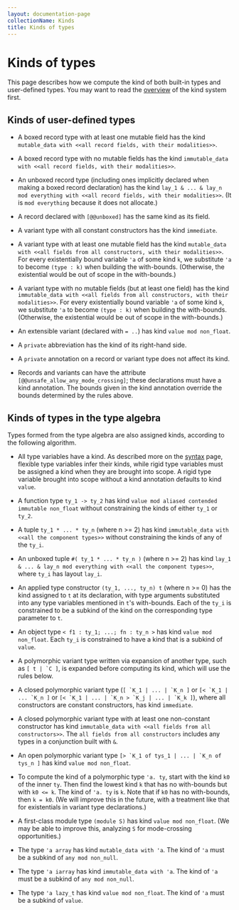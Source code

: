 ```yaml
---
layout: documentation-page
collectionName: Kinds
title: Kinds of types
---
```


# Kinds of types

[overview]: index

This page describes how we compute the kind of both built-in types and
user-defined types. You may want to read the [overview][] of the kind
system first.

## Kinds of user-defined types

* A boxed record type with at least one mutable field has the kind
  `mutable_data with <<all record fields, with their modalities>>`.

* A boxed record type with no mutable fields has the kind `immutable_data with
  <<all record fields, with their modalities>>`.

* An unboxed record type (including ones implicitly declared when making a boxed
record declaration) has the kind `lay_1 & ... & lay_n mod everything with <<all
record fields, with their modalities>>`. (It is `mod everything` because it does
not allocate.)

* A record declared with `[@@unboxed]` has the same kind as its field.

* A variant type with all constant constructors has the kind `immediate`.

* A variant type with at least one mutable field has the kind `mutable_data with
<<all fields from all constructors, with their modalities>>`. For every
existentially bound variable `'a` of some kind `k`, we substitute `'a` to become
`(type : k)` when building the with-bounds. (Otherwise, the existential would
be out of scope in the with-bounds.)

* A variant type with no mutable fields (but at least one field) has the kind
`immutable_data with <<all fields from all constructors, with their
modalities>>`. For every existentially bound variable `'a` of some kind `k`, we
substitute `'a` to become `(type : k)` when building the
with-bounds. (Otherwise, the existential would be out of scope in the
with-bounds.)

* An extensible variant (declared with `= ..`) has kind `value mod non_float`.

* A `private` abbreviation has the kind of its right-hand side.

* A `private` annotation on a record or variant type does not affect its kind.

* Records and variants can have the attribute
  `[@@unsafe_allow_any_mode_crossing]`; these declarations must have a kind
  annotation. The bounds given in the kind annotation override the bounds
  determined by the rules above.

## Kinds of types in the type algebra

Types formed from the type algebra are also assigned kinds, according to
the following algorithm.

* All type variables have a kind. As described more on the [syntax](../syntax)
page, flexible type variables infer their kinds, while rigid type variables must
be assigned a kind when they are brought into scope. A rigid type variable
brought into scope without a kind annotation defaults to kind `value`.

* A function type `ty_1 -> ty_2` has kind `value mod aliased contended immutable
non_float` without constraining the kinds of either `ty_1` or `ty_2`.

* A tuple `ty_1 * ... * ty_n` (where n >= 2) has kind `immutable_data with <<all
the component types>>` without constraining the kinds of any of the `ty_i`.

* An unboxed tuple `#( ty_1 * ... * ty_n )` (where n >= 2) has kind `lay_1 &
  ... & lay_n mod everything with <<all the component types>>`, where `ty_i` has
  layout `lay_i`.

* An applied type constructor `(ty_1, ..., ty_n) t` (where n >= 0) has the kind
assigned to `t` at its declaration, with type arguments substituted into any
type variables mentioned in `t`'s with-bounds. Each of the `ty_i` is constrained
to be a subkind of the kind on the corresponding type parameter to `t`.

* An object type `< f1 : ty_1; ...; fn : ty_n >` has kind `value mod
non_float`. Each `ty_i` is constrained to have a kind that is a subkind of
`value`.

* A polymorphic variant type written via expansion of another type, such as ``[
t | `C ]``, is expanded before computing its kind, which will use the rules
below.

* A closed polymorphic variant type (``[ `K_1 | ... | `K_n ]`` or
``[< `K_1 | ... `K_n ]`` or ``[< `K_1 | ... | `K_n > `K_j | ... | `K_k ]``),
where all constructors are constant constructors, has kind `immediate`.

* A closed polymorphic variant type with at least one non-constant constructor
has kind `immutable_data with <<all fields from all constructors>>`. The
`all fields from all constructors` includes any types in a conjunction built
with `&`.

* An open polymorphic variant type ``[> `K_1 of tys_1 | ... | `K_n of tys_n ]``
has kind `value mod non_float`.

* To compute the kind of a polymorphic type `'a. ty`, start with the kind `k0`
of the inner `ty`. Then find the lowest kind `k` that has no with-bounds but
with `k0 <= k`. The kind of `'a. ty` is `k`. Note that if `k0` has no
with-bounds, then `k = k0`. (We will improve this in the future, with a
treatment like that for existentials in variant type declarations.)

* A first-class module type `(module S)` has kind `value mod non_float`. (We may
be able to improve this, analyzing `S` for mode-crossing opportunities.)

* The type `'a array` has kind `mutable_data with 'a`. The kind of `'a` must
be a subkind of `any mod non_null`.

* The type `'a iarray` has kind `immutable_data with 'a`. The kind of `'a` must
be a subkind of `any mod non_null`.

* The type `'a lazy_t` has kind `value mod non_float`. The kind of `'a` must be
a subkind of `value`.
